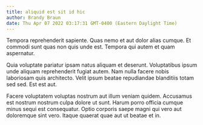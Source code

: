 ```yaml
---
title: aliquid est sit id hic
author: Brandy Braun
date: Thu Apr 07 2022 03:17:31 GMT-0400 (Eastern Daylight Time)
---
```

Tempora reprehenderit sapiente. Quas nemo et aut dolor alias cumque. Et commodi sunt quas non quis unde est. Tempora qui autem et quam aspernatur.

 Quia voluptate pariatur ipsam natus aliquam et deserunt. Voluptatibus ipsum unde aliquam reprehenderit fugiat autem. Nam nulla facere nobis laboriosam quis architecto. Velit ipsum beatae repudiandae blanditiis totam sed sed. Est est aut.

 Facere voluptatem voluptas nostrum aut illum veniam quidem. Accusamus est nostrum nostrum culpa dolore ut sunt. Harum porro officia cumque minus sequi est consequatur. Optio corporis saepe magni qui vero aut doloremque sint vero. Itaque quaerat quae aut ut beatae et in.